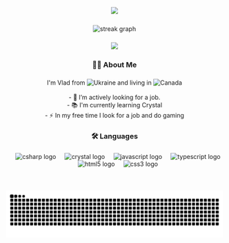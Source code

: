 

<div align="center">
  <img height="150" src="https://media.giphy.com/media/M9gbBd9nbDrOTu1Mqx/giphy.gif"  />
</div>

###

<div align="center">
  <img src="https://streak-stats.demolab.com?user=kotov584&locale=en&mode=daily&theme=neon&hide_border=false&border_radius=5&order=3" height="220" alt="streak graph"  />
</div>

###
<div align="center">
  <img src="https://visitor-badge.laobi.icu/badge?page_id=kotov584a&"  />
</div>

<h3 align="center">👩‍💻  About Me</h3>

###

<p align="center">I'm Vlad from <img src="https://flagcdn.com/w40/ua.png" alt="Ukraine" height="20" width="25"/> and living in <img src="https://flagcdn.com/w40/ca.png" alt="Canada" height="20" width="25"/>
<br><br>- 🔭 I’m actively looking for a job.<br>- 📚 I'm currently learning Crystal<br>- ⚡ In my free time I look for a job and do gaming</p>

###

<h3 align="center">🛠 Languages </h3>

###

<div align="center">
  <img width="12" />
  <img src="https://cdn.jsdelivr.net/gh/devicons/devicon/icons/crystal/crystal-original.svg" height="30" alt="csharp logo"  />
  <img width="12" />
  <img src="https://cdn.jsdelivr.net/gh/devicons/devicon/icons/csharp/csharp-original.svg" height="30" alt="crystal logo"  />
  <img width="12" />
  <img src="https://cdn.jsdelivr.net/gh/devicons/devicon/icons/javascript/javascript-original.svg" height="30" alt="javascript logo"  />
  <img width="12" />
  <img src="https://cdn.jsdelivr.net/gh/devicons/devicon/icons/typescript/typescript-original.svg" height="30" alt="typescript logo"  />
  <img width="12" />
  <img src="https://cdn.jsdelivr.net/gh/devicons/devicon/icons/html5/html5-original.svg" height="30" alt="html5 logo"  />
  <img width="12" />
  <img src="https://cdn.jsdelivr.net/gh/devicons/devicon/icons/css3/css3-original.svg" height="30" alt="css3 logo"  />
</div>

###

###

<br clear="both">

![Snake animation](https://raw.githubusercontent.com/kotov584/kotov584/output/github-contribution-grid-snake-dark.svg)

###
